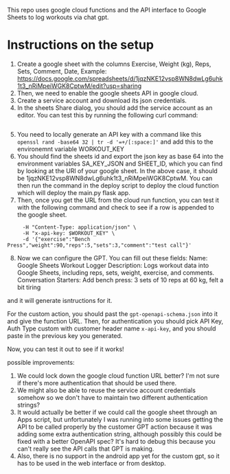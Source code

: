 This repo uses google cloud functions and the API interface to Google Sheets to log workouts via chat gpt.

# Instructions on the setup

1. Create a google sheet with the columns Exercise,	Weight (kg),	Reps,	Sets,	Comment,	Date,
Example: https://docs.google.com/spreadsheets/d/1jqzNKE12vsp8WN8dwLg6uhk1t3_nRiMpeiWGK8CptwM/edit?usp=sharing
2. Then, we need to enable the google sheets API in google cloud.
3. Create a service account and download its json credentials.
4. In the sheets Share dialog, you should add the service account as an editor. You can test this by running the following curl command:
``` 

```
5. You need to locally generate an API key with a command like this `openssl rand -base64 32 | tr -d '=+/[:space:]'` and add this to the environemnt variable WORKOUT_KEY
6. You should find the sheets id and export the json key as base 64 into the environment variables SA_KEY_JSON and SHEET_ID, which you can find by looking at the URl of your google sheet. In the above case, it should be 1jqzNKE12vsp8WN8dwLg6uhk1t3_nRiMpeiWGK8CptwM. You can then run the command in the deploy script to deploy the cloud function which will deploy the main.py flask app. 
7. Then, once you get the URL from the cloud run function, you can test it with the following command and check to see if a row is appended to the google sheet.

```curl -X POST "$FUNC_URL/workout-entry" \
     -H "Content-Type: application/json" \
     -H "x-api-key: $WORKOUT_KEY" \
     -d '{"exercise":"Bench Press","weight":90,"reps":5,"sets":3,"comment":"test call"}'
```
8. Now we can configure the GPT. 
You can fill out these fields:
Name: Google Sheets Workout Logger
Description: Logs workout data into Google Sheets, including reps, sets, weight, exercise, and comments.
Conversation Starters: Add bench press: 3 sets of 10 reps at 60 kg, felt a bit tiring

and it will generate isntructions for it.

For the custom action, you should past the `gpt-openapi-schema.json` into it and give the function URL. Then, for authentication you should pick API Key, Auth Type custom with customer header name `x-api-key`, and you should paste in the previous key you generated.

Now, you can test it out to see if it works!

possible improvements: 
1. We could lock down the google cloud function URL better? I'm not sure if there's more authentication that should be used there.
2. We might also be able to reuse the service account credentials somehow so we don't have to maintain two different authentication strings?
3. It would actually be better if we could call the google sheet through an Apps script, but unfortunately I was running into some issues getting the API to be called properly by the customer GPT action because it was adding some extra authentication string, although possibly this could be fixed with a better OpenAPI spec? It's hard to debug this because you can't really see the API calls that GPT is making.
4. Also, there is no support in the android app yet for the custom gpt, so it has to be used in the web interface or from desktop.